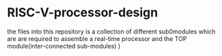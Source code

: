 # RISC-V-processor-design
the files into this repository is a collection of different sub0modules which are are required to assemble a real-time processor and the TOP module(inter-connected sub-modules) )
